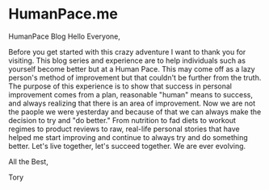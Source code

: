 # HumanPace.me
HumanPace Blog
Hello Everyone,

Before you get started with this crazy adventure I want to thank you for visiting. This blog series and experience are to help individuals such as yourself become better but at a Human Pace. This may come off as a lazy person's method of improvement but that couldn't be further from the truth. The purpose of this experience is to show that success in personal improvement comes from a plan, reasonable "human" means to success, and always realizing that there is an area of improvement. Now we are not the paople we were yesterday and because of that we can always make the decision to try and "do better." From nutrition to fad diets to workout regimes to product reviews to raw, real-life personal stories that have helped me start improving and continue to always try and do something better. Let's live together, let's succeed together. We are ever evolving.

All the Best,

Tory 
